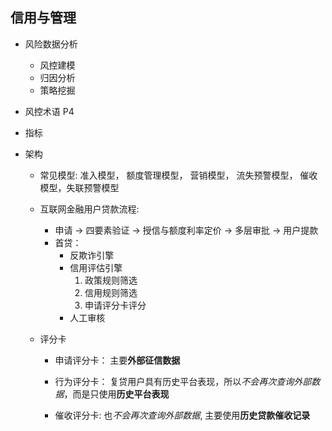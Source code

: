 ## 信用与管理

- 风险数据分析
  - 风控建模
  - 归因分析
  - 策略挖掘

- 风控术语 P4

- 指标

- 架构

  - 常见模型: 准入模型， 额度管理模型， 营销模型， 流失预警模型， 催收模型，失联预警模型

  - 互联网金融用户贷款流程:

    - 申请 -> 四要素验证 -> 授信与额度利率定价 -> 多层审批 -> 用户提款
    - 首贷：
      - 反欺诈引擎
      - 信用评估引擎
        1. 政策规则筛选
        2. 信用规则筛选
        3. 申请评分卡评分
      - 人工审核

  - 评分卡

    - 申请评分卡： 主要**外部征信数据**

    - 行为评分卡： 复贷用户具有历史平台表现，所以*不会再次查询外部数据*，而是只使用**历史平台表现**

    - 催收评分卡: 也*不会再次查询外部数据*, 主要使用**历史贷款催收记录**

      

